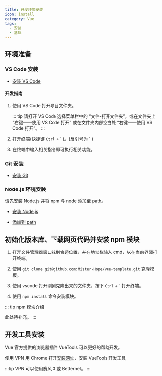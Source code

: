 ```yaml
---
title: 开发环境安装
icon: install
category: Vue
tags:
  - 安装
  - 基础
---
```


## 环境准备

### VS Code 安装

- [安装 VS Code](../../../software/vscode.md#vscode的安装)

#### 开发指南

1. 使用 VS Code 打开项目文件夹。

   ::: tip
   请打开 VS Code 选择菜单栏中的 “文件-打开文件夹”，或在文件夹上 “右键——使用 VS Code 打开” 或在文件夹内部空白处 “右键——使用 VS Code 打开”。
   :::

2. 打开终端(快捷键 `Ctrl +` \` )。(反引号为 \` )

3. 在终端中输入相关指令即可执行相关功能。

### Git 安装

- [安装 Git](../../../software/git/install.md)

### Node.js 环境安装

请先安装 Node.js 并将 npm 与 node 添加至 path。

- [安装 Node.js](../nodeJS/install.md)

- [添加到 path](../windows/addPath.md)

## 初始化版本库、下载网页代码并安装 npm 模块

1. 打开文件管理器窗口找到合适位置，并在地址栏输入 cmd，以在当前界面打开终端。

1. 使用 `git clone git@github.com:Mister-Hope/vue-template.git` 克隆模板。

1. 使用 vscode 打开刚刚克隆出来的文件夹，按下 `Ctrl` + \` 打开终端。

1. 使用 `npm install` 命令安装模块。

::: tip
npm 模块介绍

此处待补充。
:::

## 开发工具安装

Vue 官方提供的浏览器插件 VueTools 可以更好的帮助开发。

使用 VPN 用 Chrome 打开[安装网址](https://chrome.google.com/webstore/detail/nhdogjmejiglipccpnnnanhbledajbpd)，安装 VueTools 开发工具

:::tip
VPN 可以使用赛风 3 或 Betternet。
:::
